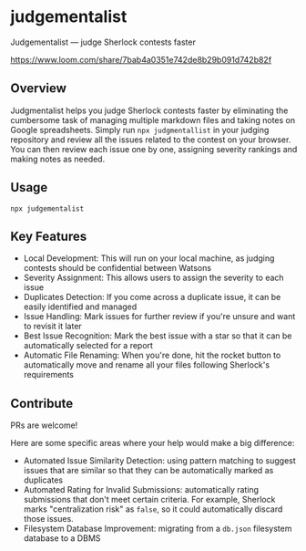 # judgementalist

Judgementalist — judge Sherlock contests faster

https://www.loom.com/share/7bab4a0351e742de8b29b091d742b82f

## Overview

Judgmentalist helps you judge Sherlock contests faster by eliminating the cumbersome task of managing multiple markdown files and taking notes on Google spreadsheets. Simply run `npx judgmentallist` in your judging repository and review all the issues related to the contest on your browser. You can then review each issue one by one, assigning severity rankings and making notes as needed.


## Usage

```
npx judgementalist
```

## Key Features

- Local Development: This will run on your local machine, as judging contests should be confidential between Watsons
- Severity Assignment: This allows users to assign the severity to each issue
- Duplicates Detection: If you come across a duplicate issue, it can be easily identified and managed
- Issue Handling: Mark issues for further review if you're unsure and want to revisit it later
- Best Issue Recognition: Mark the best issue with a star so that it can be automatically selected for a report
- Automatic File Renaming: When you're done, hit the rocket button to automatically move and rename all your files following Sherlock's requirements

## Contribute

PRs are welcome!

Here are some specific areas where your help would make a big difference:

- Automated Issue Similarity Detection: using pattern matching to suggest issues that are similar so that they can be automatically marked as duplicates
- Automated Rating for Invalid Submissions: automatically rating submissions that don't meet certain criteria. For example, Sherlock marks "centralization risk" as `false`, so it could automatically discard those issues.
- Filesystem Database Improvement: migrating from a `db.json` filesystem database to a DBMS
